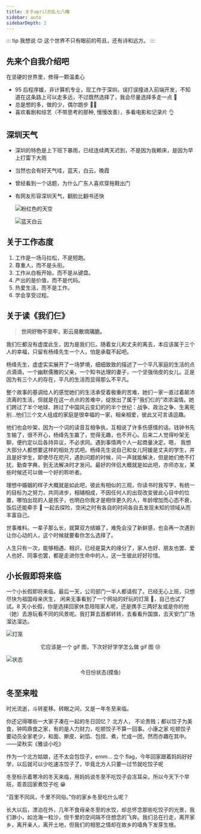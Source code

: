 ```yaml
---
title: 关于april的乱七八糟
sidebar: auto
sidebarDepth: 2
---
```


::: tip 我想说 😊
这个世界不只有眼前的苟且，还有诗和远方。
:::

## 先来个自我介绍吧

在坚硬的世界里，修得一颗温柔心

-   95 后程序媛，非计算机专业，现工作于深圳，误打误撞进入前端开发，不知道在这条路上可以走多远，不过既然选择了，我会尽量选择多走一点 💪
-   总是想的多，做的少，偶尔跑步 🏃‍♀️
-   喜欢看剧和综艺（不带思考的那种, 慢慢改善），多看电影和记录片 👌

## 深圳天气

-   深圳的特色是上下班下暴雨，已经连续两天迟到，不是因为我赖床，是因为早上打雷下大雨
-   当然也会有好天气哇，蓝天，白云，晚霞
-   曾经看到一个话题，为什么广东人喜欢穿拖鞋出门
-   有网友形容深圳天气，翻脸比翻书还快

    ![粉红色的天空](https://i.ibb.co/gZTsjJy/image.jpg)

    ![蓝天白云](https://i.ibb.co/18zSKmP/image.jpg)

## 关于工作态度

1. 工作是一场马拉松，不是短跑。
2. 尊重人，而不是头衔。
3. 工作从白板开始，而不是从键盘。
4. 产出的是价值，而不是代码。
5. 热爱生活，而不是工作。
6. 学会享受过程。

## 关于读《我们仨》

> **世间好物不坚牢，彩云易散琉璃脆。**

我们仨都没有虚度此生，因为是我们仨。随着女儿和丈夫的离去，本应该属于三个人的幸福，只留有杨绛先生一个人，怕是承载不起吧。

杨绛先生，虚虚实实展开了一场梦境，细细致致的描述了一个平凡家庭的生活的点点滴滴，一个幽默儒雅的父亲，一个知书达理的妻子，一个坚强俏皮的女儿。正是因为有三个人的存在，平凡的生活而显得那么不平凡。

整个故事的基调给人的感觉她们的生活承受着极重的苦难，她们一家一直过着颠沛流离的生活，但就是在这一点点的苦难中，绽放出了属于“我们仨的”浓浓温情。她们跨过了半个地球、跨过了中国风云变幻的的半个世纪：战争、政治之争、生离死别...他们三个文人组成的家庭是很幸福的一家，相亲相爱，彼此又可言语逗趣。

他们也会吵架，因为一个词的读音互相争执，互相说了许多伤感情的话。钱钟书先生输了，很不开心，杨绛先生赢了，觉得无趣，也不开心。后来二人觉得吵架无聊，便约定以后各持异议，不必求同。遇到事情两个人一起商量决定。嗯， 我想大部分人都想要这样的相处方式吧。杨绛先生说自己和女儿阿媛是丈夫的学生，并且是好学生，即使尽在咫尺，遇到问题的时候，问一声就能解决，但是她们绝不打扰，勤查字典，到无法解决时才发问。最好的伴侣大概就是如此吧，亦师亦友，某些时候还可以做一个好的聆听者。

理想中婚姻的样子大概就是如此吧，彼此有相似的三观，你读书时我写字，有统一的目标为之努力，共同进步，相辅相成，不因任何人的出现改变彼此心目中的位置，哪怕出现的人是孩子，也明白你我才是相伴更久的人，年龄增加而心态不衰，饭后还能牵手 👫 一起去探险，空闲之时有各自的时间各自去发现未知的领域从而丰富自己。

世事难料。一辈子那么长，就算双方结婚了，难免会没了新鲜感，也会再一次遇到让你心动的人，这个时候就要看你怎么选择了。

人生只有一次，能够相遇、相识，已经是莫大的缘分了，家人也好、朋友也罢、爱人也好、同事也罢，都是走进你生命中的人，这一生彼此好好珍惜。

## 小长假即将来临

一个小长假即将来临，最后一天，公司部门一半人都请假了。已经无心上班，只想尽快为祖国母亲庆生， 闲来无事看到了一个网站的好玩的灯笼 🏮，自己也试了试。8 天小长假，你是选择回家休息陪陪家人呢，还是携手三两好友或是你的他（她）去游玩看不同的风景呢。我打算去首都转转，去看看升国旗，去天安门广场溜达溜达。

![灯笼](https://i.niupic.com/images/2020/09/30/8KHP.png)

<div align='center'>它应该是一个 gif 图，下次好好学学怎么做 gif 图 😢</div>

![状态](https://i.niupic.com/images/2020/09/30/8KHS.png)

<div align='center'>今日份状态(摸鱼)</div>

## 冬至来啦

时光流逝，斗转星移。转眼之间，又是一年冬至来临。

你还记得哪些一大家子凑在一起的冬日回忆？
北方人， 不论贵贱；都以饺子为美食，钟鸣鼎食之家，有的是人力财力，吃顿饺子不算一回事。小康之家
吃顿饺子要动员全家老少，和面、擀皮、剁馅、包捏、煮，忙成一团，然而亦趣在其中。 ——梁秋实《雅谈小吃》

作为一个北方姑娘，还不太会包饺子，emm...
立个 flag，今年回家跟着妈妈好好学，以后就可以少吃速冻饺子了，毕竟北方人只要一过节就吃饺子呢

冬至标示着寒冷的冬天来临，用妈妈说冬至不吃饺子会冻耳朵，所以今天下个早班，乖乖回家煮饺子吃 😁

“百里不同风，千里不同俗。”你的家乡冬至吃什么呢？

长大以后，漂泊在外，几年不食母亲冬至的水饺，却总怀念那些吃饺子的光景，我们渺小，如沧海一粒沙，但千里的空间隔不住想念的飞奔。我们总在行走，离开家乡，离开亲人，离开土地，但我们的相思之情却在故乡的墙角下发芽生根。
